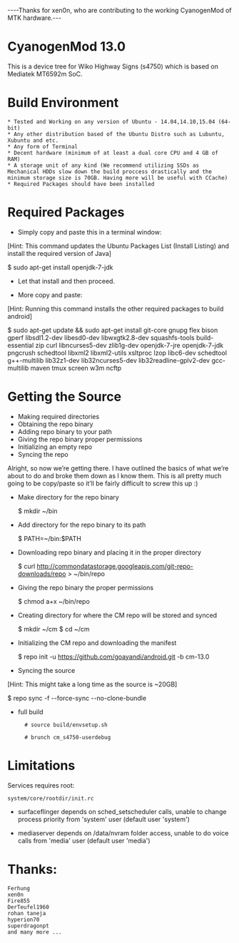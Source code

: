 ----Thanks for xen0n, who are contributing to the working CyanogenMod of MTK hardware.---
# CyanogenMod 13.0

This is a device tree for Wiko Highway Signs (s4750) which is based on Mediatek MT6592m SoC.

# Build Environment

    * Tested and Working on any version of Ubuntu - 14.04,14.10,15.04 (64-bit)
    * Any other distribution based of the Ubuntu Distro such as Lubuntu, Xubuntu and etc.
    * Any form of Terminal
    * Decent hardware (minimum of at least a dual core CPU and 4 GB of RAM)
    * A storage unit of any kind (We recommend utilizing SSDs as Mechanical HDDs slow down the build proccess drastically and the minimum storage size is 70GB. Having more will be useful with CCache)
    * Required Packages should have been installed

# Required Packages
* Simply copy and paste this in a terminal window:

[Hint: This command updates the Ubuntu Packages List (Install Listing) and install the required version of Java]

 $ sudo apt-get install openjdk-7-jdk

* Let that install and then proceed.

* More copy and paste:

[Hint: Running this command installs the other required packages to build android]

 $ sudo apt-get update && sudo apt-get install git-core gnupg flex bison gperf libsdl1.2-dev libesd0-dev libwxgtk2.8-dev squashfs-tools build-essential zip curl libncurses5-dev zlib1g-dev openjdk-7-jre openjdk-7-jdk pngcrush schedtool libxml2 libxml2-utils xsltproc lzop libc6-dev schedtool g++-multilib lib32z1-dev lib32ncurses5-dev lib32readline-gplv2-dev gcc-multilib maven tmux screen w3m ncftp

# Getting the Source

   * Making required directories
   * Obtaining the repo binary
   * Adding repo binary to your path
   * Giving the repo binary proper permissions
   * Initializing an empty repo
   * Syncing the repo

Alright, so now we’re getting there. I have outlined the basics of what we’re about to do and broke them down as I know them. This is all pretty much going to be copy/paste so it’ll be fairly difficult to screw this up :)

* Make directory for the repo binary

  $ mkdir ~/bin

* Add directory for the repo binary to its path

  $ PATH=~/bin:$PATH

* Downloading repo binary and placing it in the proper directory

  $ curl http://commondatastorage.googleapis.com/git-repo-downloads/repo > ~/bin/repo

* Giving the repo binary the proper permissions

  $ chmod a+x ~/bin/repo

* Creating directory for where the CM repo will be stored and synced

  $ mkdir ~/cm
  $ cd ~/cm

* Initializing the CM repo and downloading the manifest

  $  repo init -u https://github.com/goayandi/android.git -b cm-13.0

* Syncing the source

[Hint: This might take a long time as the source is ~20GB]

  $  repo sync -f --force-sync --no-clone-bundle

* full build
        
        # source build/envsetup.sh

        # brunch cm_s4750-userdebug

# Limitations

Services requires root:

`system/core/rootdir/init.rc`

  * surfaceflinger depends on sched_setscheduler calls, unable to change process priority from 'system' user (default user 'system')

  * mediaserver depends on /data/nvram folder access, unable to do voice calls from 'media' user (default user 'media')

# Thanks:
	Ferhung
	xen0n
	Fire855
	DerTeufel1960
	rohan taneja
	hyperion70
	superdragonpt
	and many more ...

